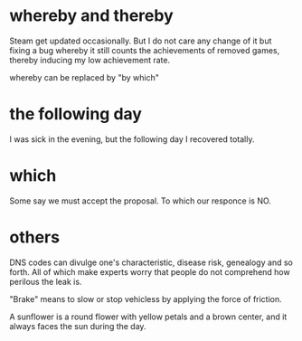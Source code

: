 # whereby and thereby

Steam get updated occasionally. But I do not care any change of it but fixing a bug whereby it still counts the achievements of removed games, thereby inducing my low achievement rate.

whereby can be replaced by "by which"

# the following day

I was sick in the evening, but the following day I recovered totally.

# which

Some say we must accept the proposal. To which our responce is NO.

# others

DNS codes can divulge one's characteristic, disease risk, genealogy and so forth. All of which make experts worry that people do not comprehend how perilous the leak is.

"Brake" means to slow or stop vehicless by applying the force of friction.

A sunflower is a round flower with yellow petals and a brown center, and it always faces the sun during the day.
